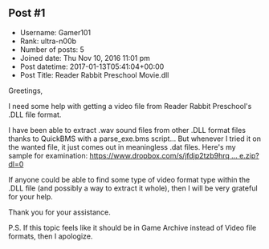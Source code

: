 ## Post #1
- Username: Gamer101
- Rank: ultra-n00b
- Number of posts: 5
- Joined date: Thu Nov 10, 2016 11:01 pm
- Post datetime: 2017-01-13T05:41:04+00:00
- Post Title: Reader Rabbit Preschool Movie.dll

Greetings, 

I need some help with getting a video file from Reader Rabbit Preschool's .DLL file format.

I have been able to extract .wav sound files from other .DLL format files thanks to QuickBMS with a parse_exe.bms script...
But whenever I tried it on the wanted file, it just comes out in meaningless .dat files. 
Here's my sample for examination: [https://www.dropbox.com/s/jfdjp2tzb9hrq ... e.zip?dl=0](https://www.dropbox.com/s/jfdjp2tzb9hrqnz/RRPData%20Sample.zip?dl=0)

If anyone could be able to find some type of video format type within the .DLL file (and possibly a way to extract it whole), then I will be very grateful for your help.

Thank you for your assistance.

P.S. If this topic feels like it should be in Game Archive instead of Video file formats, then I apologize.
